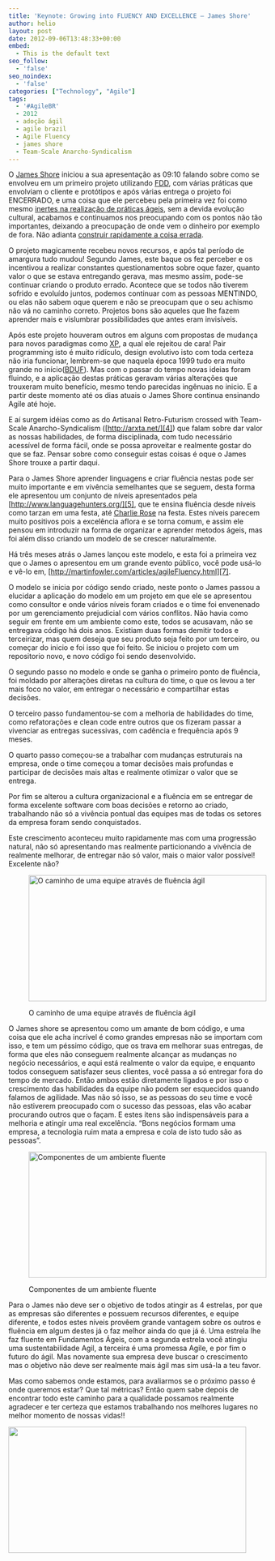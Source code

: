 ```yaml
---
title: 'Keynote: Growing into FLUENCY AND EXCELLENCE – James Shore'
author: helio
layout: post
date: 2012-09-06T13:48:33+00:00
embed:
  - This is the default text
seo_follow:
  - 'false'
seo_noindex:
  - 'false'
categories: ["Technology", "Agile"]
tags:
  - '#AgileBR'
  - 2012
  - adoção ágil
  - agile brazil
  - Agile Fluency
  - james shore
  - Team-Scale Anarcho-Syndicalism
---
```

O [James Shore][1] iniciou a sua apresentação as 09:10 falando sobre como se envolveu em um primeiro projeto utilizando <a title="Feature Driven Development" href="http://en.wikipedia.org/wiki/Feature-driven_development" target="_blank">FDD</a>, com várias práticas que envolviam o cliente e protótipos e após várias entrega o projeto foi ENCERRADO, e uma coisa que ele percebeu pela primeira vez foi como mesmo <a title="Times ágeis as vezes podem realizar práticas sem saber o porque..." href="/2012/09/05/novatos-no-seu-time-agil-corra-da-inercia-cecilia-fernandes/" target="_blank">inertes na realização de práticas ágeis</a>, sem a devida evolução cultural, acabamos e continuamos nos preocupando com os pontos não tão importantes, deixando a preocupação de onde vem o dinheiro por exemplo de fora. Não adianta <a title="Construindo rapidamente a coisa certa!" href="/2012/09/05/the-role-of-agile-analysis-in-continuous-delivery-jenny-wong-e-danilo-sato/" target="_blank">construir rapidamente a coisa errada</a>.

O projeto magicamente recebeu novos recursos, e após tal período de amargura tudo mudou! Segundo James, este baque os fez perceber e os incentivou a realizar constantes questionamentos sobre oque fazer, quanto valor o que se estava entregando gerava, mas mesmo assim, pode-se continuar criando o produto errado. Acontece que se todos não tiverem sofrido e evoluído juntos, podemos continuar com as pessoas MENTINDO, ou elas não sabem oque querem e não se preocupam que o seu achismo não vá no caminho correto. Projetos bons são aqueles que lhe fazem aprender mais e vislumbrar possibilidades que antes eram invisíveis.

Após este projeto houveram outros em alguns com propostas de mudança para novos paradigmas como [XP][2], a qual ele rejeitou de cara! Pair programming isto é muito ridículo, design evolutivo isto com toda certeza não iria funcionar, lembrem-se que naquela época 1999 tudo era muito grande no início([BDUF][3]). Mas com o passar do tempo novas ideias foram fluindo, e a aplicação destas práticas geravam várias alterações que trouxeram muito benefício, mesmo tendo parecidas ingênuas no inicio. E a partir deste momento até os dias atuais o James Shore continua ensinando Agile até hoje.

E aí surgem idéias como as do Artisanal Retro-Futurism crossed with Team-Scale Anarcho-Syndicalism ([http://arxta.net/][4]) que falam sobre dar valor as nossas habilidades, de forma disciplinada, com tudo necessário acessível de forma fácil, onde se possa aproveitar e realmente gostar do que se faz. Pensar sobre como conseguir estas coisas é oque o James Shore trouxe a partir daqui.

Para o James Shore aprender linguagens e criar fluência nestas pode ser muito importante e em vivência semelhantes que se seguem, desta forma ele apresentou um conjunto de níveis apresentados pela [http://www.languagehunters.org/][5], que te ensina fluência desde níveis como tarzan em uma festa, até [Charlie Rose][6] na festa. Estes níveis parecem muito positivos pois a excelência aflora e se torna comum, e assim ele pensou em introduzir na forma de organizar e aprender metodos ágeis, mas foi além disso criando um modelo de se crescer naturalmente.

Há três meses atrás o James lançou este modelo, e esta foi a primeira vez que o James o apresentou em um grande evento público, você pode usá-lo e vê-lo em, [http://martinfowler.com/articles/agileFluency.html][7].

O modelo se inicia por código sendo criado, neste ponto o James passou a elucidar a aplicação do modelo em um projeto em que ele se apresentou como consultor e onde vários níveis foram criados e o time foi envenenado por um gerenciamento prejudicial com vários conflitos. Não havia como seguir em frente em um ambiente como este, todos se acusavam, não se entregava código há dois anos. Existiam duas formas demitir todos e terceirizar, mas quem deseja que seu produto seja feito por um terceiro, ou começar do inicio e foi isso que foi feito. Se iniciou o projeto com um repositorio novo, e novo código foi sendo desenvolvido.

O segundo passo no modelo e onde se ganha o primeiro ponto de fluência, foi moldado por alterações diretas na cultura do time, o que os levou a ter mais foco no valor, em entregar o necessário e compartilhar estas decisões.

O terceiro passo fundamentou-se com a melhoria de habilidades do time, como refatorações e clean code entre outros que os fizeram passar a vivenciar as entregas sucessivas, com cadência e frequência após 9 meses.

O quarto passo começou-se a trabalhar com mudanças estruturais na empresa, onde o time começou a tomar decisões mais profundas e participar de decisões mais altas e realmente otimizar o valor que se entrega.

Por fim se alterou a cultura organizacional e a fluência em se entregar de forma excelente software com boas decisões e retorno ao criado, trabalhando não só a vivência pontual das equipes mas de todas os setores da empresa foram sendo conquistados.

Este crescimento aconteceu muito rapidamente mas com uma progressão natural, não só apresentando mas realmente particionando a vivência de realmente melhorar, de entregar não só valor, mais o maior valor possível! Excelente não?<figure id="attachment_619" style="width: 470px" class="wp-caption aligncenter">

[<img class="size-full wp-image-619" src="/uploads/2012/09/diagramaInicial.png" alt="O caminho de uma equipe através de fluência ágil " width="470" height="249" srcset="/uploads/2012/09/diagramaInicial.png 470w, /uploads/2012/09/diagramaInicial-300x158.png 300w" sizes="(max-width: 470px) 100vw, 470px" />][8]<figcaption class="wp-caption-text">O caminho de uma equipe através de fluência ágil</figcaption></figure> 

O James shore se apresentou como um amante de bom código, e uma coisa que ele acha incrível é como grandes empresas não se importam com isso, e tem um péssimo código, que os trava em melhorar suas entregas, de forma que eles não conseguem realmente alcançar as mudanças no negócio necessários, e aqui está realmente o valor da equipe, e enquanto todos conseguem satisfazer seus clientes, você passa a só entregar fora do tempo de mercado. Então ambos estão diretamente ligados e por isso o crescimento das habilidades da equipe não podem ser esquecidos quando falamos de agilidade. Mas não só isso, se as pessoas do seu time e você não estiverem preocupado com o sucesso das pessoas, elas vão acabar procurando outros que o façam. E estes itens são indispensáveis para a melhoria e atingir uma real excelência. &#8220;Bons negócios formam uma empresa, a tecnologia ruim mata a empresa e cola de isto tudo são as pessoas&#8221;.<figure id="attachment_616" style="width: 470px" class="wp-caption aligncenter">

[<img class="size-full wp-image-616" src="/uploads/2012/09/internaEstrela.jpg" alt="Componentes de um ambiente fluente" width="470" height="249" srcset="/uploads/2012/09/internaEstrela.jpg 470w, /uploads/2012/09/internaEstrela-300x158.jpg 300w" sizes="(max-width: 470px) 100vw, 470px" />][9]<figcaption class="wp-caption-text">Componentes de um ambiente fluente</figcaption></figure> 

Para o James não deve ser o objetivo de todos atingir as 4 estrelas, por que as empresas são diferentes e possuem recursos diferentes, e equipe diferente, e todos estes níveis provêem grande vantagem sobre os outros e fluência em algum destes já o faz melhor ainda do que já é. Uma estrela lhe faz fluente em Fundamentos Ágeis, com a segunda estrela você atingiu uma sustentabilidade Agil, a terceira é uma promessa Agile, e por fim o futuro do ágil. Mas novamente sua empresa deve buscar o crescimento mas o objetivo não deve ser realmente mais ágil mas sim usá-la a teu favor.

Mas como sabemos onde estamos, para avaliarmos se o próximo passo é onde queremos estar? Que tal métricas? Então quem sabe depois de encontrar todo este caminho para a qualidade possamos realmente agradecer e ter certeza que estamos trabalhando nos melhores lugares no melhor momento de nossas vidas!!

[<img class="aligncenter size-full wp-image-618" src="/uploads/2012/09/jamesShoreAndI.png" alt="" width="470" height="249" srcset="/uploads/2012/09/jamesShoreAndI.png 470w, /uploads/2012/09/jamesShoreAndI-300x158.png 300w" sizes="(max-width: 470px) 100vw, 470px" />][10]

 [1]: https://twitter.com/jamesshore "@jamesshore"
 [2]: http://en.wikipedia.org/wiki/Extreme_programming "Extreme Programming"
 [3]: http://en.wikipedia.org/wiki/Big_Design_Up_Front "BDUF"
 [4]: http://arxta.net/ "arxta"
 [5]: http://www.languagehunters.org/ "language hunters"
 [6]: http://en.wikipedia.org/wiki/Charlie_Rose "Charlie Rose"
 [7]: http://martinfowler.com/articles/agileFluency.html "agileFluency"
 [8]: /uploads/2012/09/diagramaInicial.png
 [9]: /uploads/2012/09/internaEstrela.jpg
 [10]: /uploads/2012/09/jamesShoreAndI.png